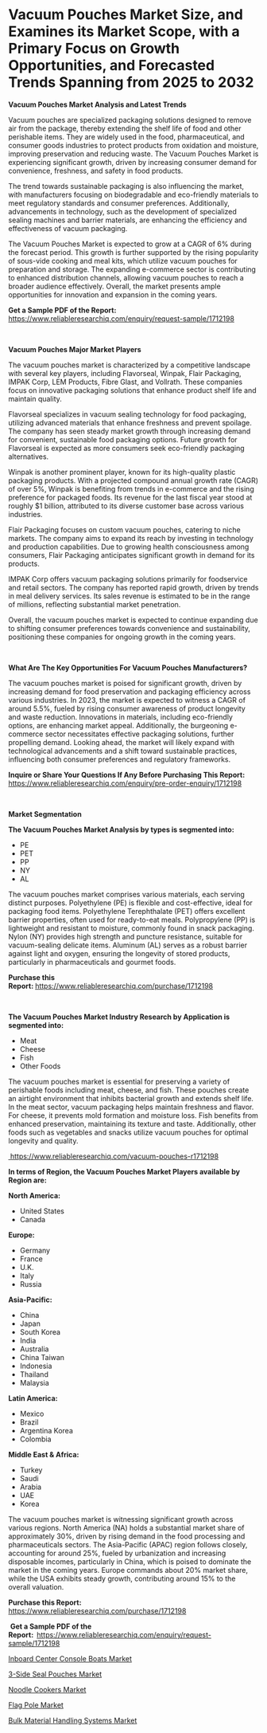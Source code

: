 <p><h1>Vacuum Pouches Market Size, and Examines its Market Scope, with a Primary Focus on Growth Opportunities, and Forecasted Trends Spanning from 2025 to 2032</h1></p><p><strong>Vacuum Pouches Market Analysis and Latest Trends</strong></p>
<p><p>Vacuum pouches are specialized packaging solutions designed to remove air from the package, thereby extending the shelf life of food and other perishable items. They are widely used in the food, pharmaceutical, and consumer goods industries to protect products from oxidation and moisture, improving preservation and reducing waste. The Vacuum Pouches Market is experiencing significant growth, driven by increasing consumer demand for convenience, freshness, and safety in food products. </p><p>The trend towards sustainable packaging is also influencing the market, with manufacturers focusing on biodegradable and eco-friendly materials to meet regulatory standards and consumer preferences. Additionally, advancements in technology, such as the development of specialized sealing machines and barrier materials, are enhancing the efficiency and effectiveness of vacuum packaging. </p><p>The Vacuum Pouches Market is expected to grow at a CAGR of 6% during the forecast period. This growth is further supported by the rising popularity of sous-vide cooking and meal kits, which utilize vacuum pouches for preparation and storage. The expanding e-commerce sector is contributing to enhanced distribution channels, allowing vacuum pouches to reach a broader audience effectively. Overall, the market presents ample opportunities for innovation and expansion in the coming years.</p></p>
<p><strong>Get a Sample PDF of the Report:&nbsp;</strong> <a href="https://www.reliableresearchiq.com/enquiry/request-sample/1712198?utm_campaign=123&utm_medium=2&utm_source=Github&utm_content=ia&utm_term=28032025&utm_id=vacuum-pouches">https://www.reliableresearchiq.com/enquiry/request-sample/1712198</a></p>
<p>&nbsp;</p>
<p><strong>Vacuum Pouches Major Market Players</strong></p>
<p><p>The vacuum pouches market is characterized by a competitive landscape with several key players, including Flavorseal, Winpak, Flair Packaging, IMPAK Corp, LEM Products, Fibre Glast, and Vollrath. These companies focus on innovative packaging solutions that enhance product shelf life and maintain quality.</p><p>Flavorseal specializes in vacuum sealing technology for food packaging, utilizing advanced materials that enhance freshness and prevent spoilage. The company has seen steady market growth through increasing demand for convenient, sustainable food packaging options. Future growth for Flavorseal is expected as more consumers seek eco-friendly packaging alternatives.</p><p>Winpak is another prominent player, known for its high-quality plastic packaging products. With a projected compound annual growth rate (CAGR) of over 5%, Winpak is benefiting from trends in e-commerce and the rising preference for packaged foods. Its revenue for the last fiscal year stood at roughly $1 billion, attributed to its diverse customer base across various industries.</p><p>Flair Packaging focuses on custom vacuum pouches, catering to niche markets. The company aims to expand its reach by investing in technology and production capabilities. Due to growing health consciousness among consumers, Flair Packaging anticipates significant growth in demand for its products.</p><p>IMPAK Corp offers vacuum packaging solutions primarily for foodservice and retail sectors. The company has reported rapid growth, driven by trends in meal delivery services. Its sales revenue is estimated to be in the range of millions, reflecting substantial market penetration.</p><p>Overall, the vacuum pouches market is expected to continue expanding due to shifting consumer preferences towards convenience and sustainability, positioning these companies for ongoing growth in the coming years.</p></p>
<p>&nbsp;</p>
<p><strong>What Are The Key Opportunities For Vacuum Pouches Manufacturers?</strong></p>
<p><p>The vacuum pouches market is poised for significant growth, driven by increasing demand for food preservation and packaging efficiency across various industries. In 2023, the market is expected to witness a CAGR of around 5.5%, fueled by rising consumer awareness of product longevity and waste reduction. Innovations in materials, including eco-friendly options, are enhancing market appeal. Additionally, the burgeoning e-commerce sector necessitates effective packaging solutions, further propelling demand. Looking ahead, the market will likely expand with technological advancements and a shift toward sustainable practices, influencing both consumer preferences and regulatory frameworks.</p></p>
<p><strong>Inquire or Share Your Questions If Any Before Purchasing This Report:</strong> <a href="https://www.reliableresearchiq.com/enquiry/pre-order-enquiry/1712198?utm_campaign=123&utm_medium=2&utm_source=Github&utm_content=ia&utm_term=28032025&utm_id=vacuum-pouches">https://www.reliableresearchiq.com/enquiry/pre-order-enquiry/1712198</a></p>
<p>&nbsp;</p>
<p><strong>Market Segmentation</strong></p>
<p><strong>The Vacuum Pouches Market Analysis by types is segmented into:</strong></p>
<p><ul><li>PE</li><li>PET</li><li>PP</li><li>NY</li><li>AL</li></ul></p>
<p><p>The vacuum pouches market comprises various materials, each serving distinct purposes. Polyethylene (PE) is flexible and cost-effective, ideal for packaging food items. Polyethylene Terephthalate (PET) offers excellent barrier properties, often used for ready-to-eat meals. Polypropylene (PP) is lightweight and resistant to moisture, commonly found in snack packaging. Nylon (NY) provides high strength and puncture resistance, suitable for vacuum-sealing delicate items. Aluminum (AL) serves as a robust barrier against light and oxygen, ensuring the longevity of stored products, particularly in pharmaceuticals and gourmet foods.</p></p>
<p><strong>Purchase this Report:&nbsp;</strong><a href="https://www.reliableresearchiq.com/purchase/1712198?utm_campaign=123&utm_medium=2&utm_source=Github&utm_content=ia&utm_term=28032025&utm_id=vacuum-pouches">https://www.reliableresearchiq.com/purchase/1712198</a></p>
<p>&nbsp;</p>
<p><strong>The Vacuum Pouches Market Industry Research by Application is segmented into:</strong></p>
<p><ul><li>Meat</li><li>Cheese</li><li>Fish</li><li>Other Foods</li></ul></p>
<p><p>The vacuum pouches market is essential for preserving a variety of perishable foods including meat, cheese, and fish. These pouches create an airtight environment that inhibits bacterial growth and extends shelf life. In the meat sector, vacuum packaging helps maintain freshness and flavor. For cheese, it prevents mold formation and moisture loss. Fish benefits from enhanced preservation, maintaining its texture and taste. Additionally, other foods such as vegetables and snacks utilize vacuum pouches for optimal longevity and quality.</p></p>
<p><a href="https://www.reliableresearchiq.com/vacuum-pouches-r1712198?utm_campaign=123&utm_medium=2&utm_source=Github&utm_content=ia&utm_term=28032025&utm_id=vacuum-pouches">&nbsp;https://www.reliableresearchiq.com/vacuum-pouches-r1712198</a></p>
<p><strong>In terms of Region, the Vacuum Pouches Market Players available by Region are:</strong></p>
<p>
    <p> <strong> North America: </strong>
        <ul>
            <li>United States</li>
            <li>Canada</li>
        </ul>
        </p> 
    <p> <strong> Europe: </strong>
        <ul>
            <li>Germany</li>
            <li>France</li>
            <li>U.K.</li>
            <li>Italy</li>
            <li>Russia</li>
        </ul>
        </p> 
    <p> <strong> Asia-Pacific: </strong>
        <ul>
            <li>China</li>
            <li>Japan</li>
            <li>South Korea</li>
            <li>India</li>
            <li>Australia</li>
            <li>China Taiwan</li>
            <li>Indonesia</li>
            <li>Thailand</li>
            <li>Malaysia</li>
        </ul>
        </p> 
    <p> <strong> Latin America: </strong>
        <ul>
            <li>Mexico</li>
            <li>Brazil</li>
            <li>Argentina Korea</li>
            <li>Colombia</li>
        </ul>
        </p> 
    <p> <strong> Middle East & Africa: </strong>
        <ul>
            <li>Turkey</li>
            <li>Saudi</li>
            <li>Arabia</li>
            <li>UAE</li>
            <li>Korea</li>
        </ul>
    </p>
    </p>
<p><p>The vacuum pouches market is witnessing significant growth across various regions. North America (NA) holds a substantial market share of approximately 30%, driven by rising demand in the food processing and pharmaceuticals sectors. The Asia-Pacific (APAC) region follows closely, accounting for around 25%, fueled by urbanization and increasing disposable incomes, particularly in China, which is poised to dominate the market in the coming years. Europe commands about 20% market share, while the USA exhibits steady growth, contributing around 15% to the overall valuation.</p></p>
<p><strong>Purchase this Report: </strong><a href="https://www.reliableresearchiq.com/purchase/1712198?utm_campaign=123&utm_medium=2&utm_source=Github&utm_content=ia&utm_term=28032025&utm_id=vacuum-pouches">https://www.reliableresearchiq.com/purchase/1712198</a></p>
<p>&nbsp;<strong>Get a Sample PDF of the Report:&nbsp;&nbsp;</strong><a href="https://www.reliableresearchiq.com/enquiry/request-sample/1712198?utm_campaign=123&utm_medium=2&utm_source=Github&utm_content=ia&utm_term=28032025&utm_id=vacuum-pouches">https://www.reliableresearchiq.com/enquiry/request-sample/1712198</a></p>
<p><strong></strong></p>
<p><p><a href="https://github.com/kabotcaddoub/Market-Research-Report-List-1/blob/main/inboard-center-console-boats-market.md?utm_campaign=123&utm_medium=2&utm_source=Github&utm_content=ia&utm_term=28032025&utm_id=vacuum-pouches">Inboard Center Console Boats Market</a></p><p><a href="https://github.com/elhibacajka/Market-Research-Report-List-1/blob/main/3-side-seal-pouches-market.md?utm_campaign=123&utm_medium=2&utm_source=Github&utm_content=ia&utm_term=28032025&utm_id=vacuum-pouches">3-Side Seal Pouches Market</a></p><p><a href="https://github.com/ienamoun/Market-Research-Report-List-1/blob/main/noodle-cookers-market.md?utm_campaign=123&utm_medium=2&utm_source=Github&utm_content=ia&utm_term=28032025&utm_id=vacuum-pouches">Noodle Cookers Market</a></p><p><a href="https://github.com/drevertevell/Market-Research-Report-List-1/blob/main/flag-pole-market.md?utm_campaign=123&utm_medium=2&utm_source=Github&utm_content=ia&utm_term=28032025&utm_id=vacuum-pouches">Flag Pole Market</a></p><p><a href="https://github.com/duskodazzi34/Market-Research-Report-List-1/blob/main/bulk-material-handling-systems-market.md?utm_campaign=123&utm_medium=2&utm_source=Github&utm_content=ia&utm_term=28032025&utm_id=vacuum-pouches">Bulk Material Handling Systems Market</a></p></p>